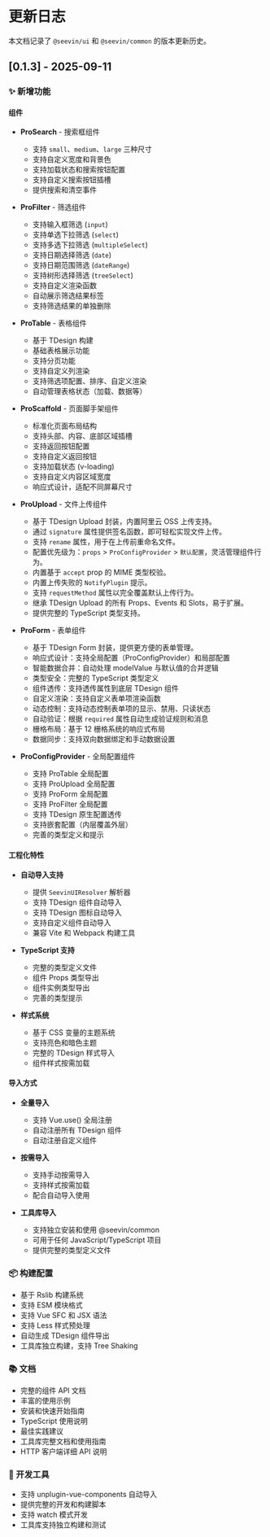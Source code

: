 # 更新日志

本文档记录了 `@seevin/ui` 和 `@seevin/common` 的版本更新历史。

## [0.1.3] - 2025-09-11

### ✨ 新增功能

#### 组件

- **ProSearch** - 搜索框组件
  - 支持 `small`、`medium`、`large` 三种尺寸
  - 支持自定义宽度和背景色
  - 支持加载状态和搜索按钮配置
  - 支持自定义搜索按钮插槽
  - 提供搜索和清空事件

- **ProFilter** - 筛选组件
  - 支持输入框筛选 (`input`)
  - 支持单选下拉筛选 (`select`)
  - 支持多选下拉筛选 (`multipleSelect`)
  - 支持日期选择筛选 (`date`)
  - 支持日期范围筛选 (`dateRange`)
  - 支持树形选择筛选 (`treeSelect`)
  - 支持自定义渲染函数
  - 自动展示筛选结果标签
  - 支持筛选结果的单独删除

- **ProTable** - 表格组件
  - 基于 TDesign 构建
  - 基础表格展示功能
  - 支持分页功能
  - 支持自定义列渲染
  - 支持筛选项配置、排序、自定义渲染
  - 自动管理表格状态（加载、数据等）

- **ProScaffold** - 页面脚手架组件
  - 标准化页面布局结构
  - 支持头部、内容、底部区域插槽
  - 支持返回按钮配置
  - 支持自定义返回按钮
  - 支持加载状态 (v-loading)
  - 支持自定义内容区域宽度
  - 响应式设计，适配不同屏幕尺寸

- **ProUpload** - 文件上传组件
  - 基于 TDesign Upload 封装，内置阿里云 OSS 上传支持。
  - 通过 `signature` 属性提供签名函数，即可轻松实现文件上传。
  - 支持 `rename` 属性，用于在上传前重命名文件。
  - 配置优先级为：`props` > `ProConfigProvider` > `默认配置`，灵活管理组件行为。
  - 内置基于 `accept` prop 的 MIME 类型校验。
  - 内置上传失败的 `NotifyPlugin` 提示。
  - 支持 `requestMethod` 属性以完全覆盖默认上传行为。
  - 继承 TDesign Upload 的所有 Props、Events 和 Slots，易于扩展。
  - 提供完整的 TypeScript 类型支持。

- **ProForm** - 表单组件
  - 基于 TDesign Form 封装，提供更方便的表单管理。
  - 响应式设计：支持全局配置（ProConfigProvider）和局部配置
  - 智能数据合并：自动处理 modelValue 与默认值的合并逻辑
  - 类型安全：完整的 TypeScript 类型定义
  - 组件透传：支持透传属性到底层 TDesign 组件
  - 自定义渲染：支持自定义表单项渲染函数
  - 动态控制：支持动态控制表单项的显示、禁用、只读状态
  - 自动验证：根据 `required` 属性自动生成验证规则和消息
  - 栅格布局：基于 12 栅格系统的响应式布局
  - 数据同步：支持双向数据绑定和手动数据设置

- **ProConfigProvider** - 全局配置组件
  - 支持 ProTable 全局配置
  - 支持 ProUpload 全局配置
  - 支持 ProForm 全局配置
  - 支持 ProFilter 全局配置
  - 支持 TDesign 原生配置透传
  - 支持嵌套配置（内层覆盖外层）
  - 完善的类型定义和提示

#### 工程化特性

- **自动导入支持**
  - 提供 `SeevinUIResolver` 解析器
  - 支持 TDesign 组件自动导入
  - 支持 TDesign 图标自动导入
  - 支持自定义组件自动导入
  - 兼容 Vite 和 Webpack 构建工具

- **TypeScript 支持**
  - 完整的类型定义文件
  - 组件 Props 类型导出
  - 组件实例类型导出
  - 完善的类型提示

- **样式系统**
  - 基于 CSS 变量的主题系统
  - 支持亮色和暗色主题
  - 完整的 TDesign 样式导入
  - 组件样式按需加载

#### 导入方式

- **全量导入**
  - 支持 Vue.use() 全局注册
  - 自动注册所有 TDesign 组件
  - 自动注册自定义组件

- **按需导入**
  - 支持手动按需导入
  - 支持样式按需加载
  - 配合自动导入使用

- **工具库导入**
  - 支持独立安装和使用 @seevin/common
  - 可用于任何 JavaScript/TypeScript 项目
  - 提供完整的类型定义文件

### 📦 构建配置

- 基于 Rslib 构建系统
- 支持 ESM 模块格式
- 支持 Vue SFC 和 JSX 语法
- 支持 Less 样式预处理
- 自动生成 TDesign 组件导出
- 工具库独立构建，支持 Tree Shaking

### 📚 文档

- 完整的组件 API 文档
- 丰富的使用示例
- 安装和快速开始指南
- TypeScript 使用说明
- 最佳实践建议
- 工具库完整文档和使用指南
- HTTP 客户端详细 API 说明

### 🔧 开发工具

- 支持 unplugin-vue-components 自动导入
- 提供完整的开发和构建脚本
- 支持 watch 模式开发
- 工具库支持独立构建和测试
